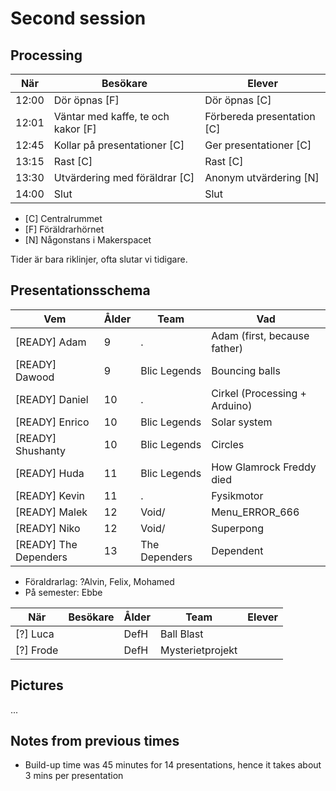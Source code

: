 # Second session

## Processing

När  |Besökare                           | Elever
-----|-----------------------------------|-----------------------
12:00|Dör öpnas [F]                      | Dör öpnas [C]
12:01|Väntar med kaffe, te och kakor [F] | Förbereda presentation [C]
12:45|Kollar på presentationer  [C]      | Ger presentationer  [C]
13:15|Rast [C]                           | Rast  [C]
13:30|Utvärdering med föräldrar [C]      | Anonym utvärdering [N]
14:00|Slut                               | Slut

 * [C] Centralrummet
 * [F] Föräldrarhörnet
 * [N] Någonstans i Makerspacet

Tider är bara riklinjer, ofta slutar vi tidigare.

## Presentationsschema

Vem                    |Ålder|Team         |Vad
-----------------------|-----|-------------|----------------
[READY] Adam           |9    |.            |Adam (first, because father)
[READY] Dawood         |9    |Blic Legends |Bouncing balls
[READY] Daniel         |10   |.            |Cirkel (Processing + Arduino)
[READY] Enrico         |10   |Blic Legends |Solar system
[READY] Shushanty      |10   |Blic Legends |Circles
[READY] Huda           |11   |Blic Legends |How Glamrock Freddy died 
[READY] Kevin          |11   |.            |Fysikmotor
[READY] Malek          |12   |Void/        |Menu_ERROR_666
[READY] Niko           |12   |Void/        |Superpong
[READY] The Dependers  |13   |The Dependers|Dependent

- Föraldrarlag: ?Alvin, Felix, Mohamed
- På semester: Ebbe

När  |Besökare        |Ålder   |Team     | Elever
-----|----------------|--------|---------|-----------------------
[?] Luca         |        |DefH     |Ball Blast
[?] Frode        |        |DefH     |Mysterietprojekt

## Pictures

...

## Notes from previous times

 * Build-up time was 45 minutes for 14 presentations,
   hence it takes about 3 mins per presentation
